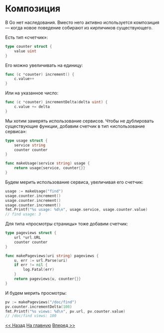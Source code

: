 # Композиция

В Go нет наследования. Вместо него активно используется композиция — когда новое поведение собирают из кирпичиков существующего.

Есть тип «счетчик»:

```go 
type counter struct {
    value uint
}
```

Его можно увеличивать на единицу:

```go 
func (c *counter) increment() {
    c.value++
}
```

Или на указанное число:

```go 
func (c *counter) incrementDelta(delta uint) {
    c.value += delta
}
```

Мы хотим замерять использование сервисов. Чтобы не дублировать существующие функции, добавим счетчик в тип «использование сервиса»:

```go 
type usage struct {
    service string
    counter counter
}

func makeUsage(service string) usage {
    return usage{service, counter{}}
}
```

Будем мерить использование сервиса, увеличивая его счетчик:

```go 
usage := makeUsage("find")
usage.counter.increment()
usage.counter.increment()
usage.counter.increment()
fmt.Printf("%s usage: %d\n", usage.service, usage.counter.value)
// find usage: 3
```

Для типа «просмотры страницы» тоже добавим счетчик:

```go 
type pageviews struct {
    url *url.URL
    counter counter
}

func makePageviews(uri string) pageviews {
    u, err := url.Parse(uri)
    if err != nil {
        log.Fatal(err)
    }
    return pageviews{u, counter{}}
}
```

И будем мерить просмотры:

```go 
pv := makePageviews("/doc/find")
pv.counter.incrementDelta(100)
fmt.Printf("%s views: %d\n", pv.url, pv.counter.value)
// /doc/find views: 100
```

[<< Назад](defined-types.md) [На главную](content.md) [Вперед >>](embedding.md)